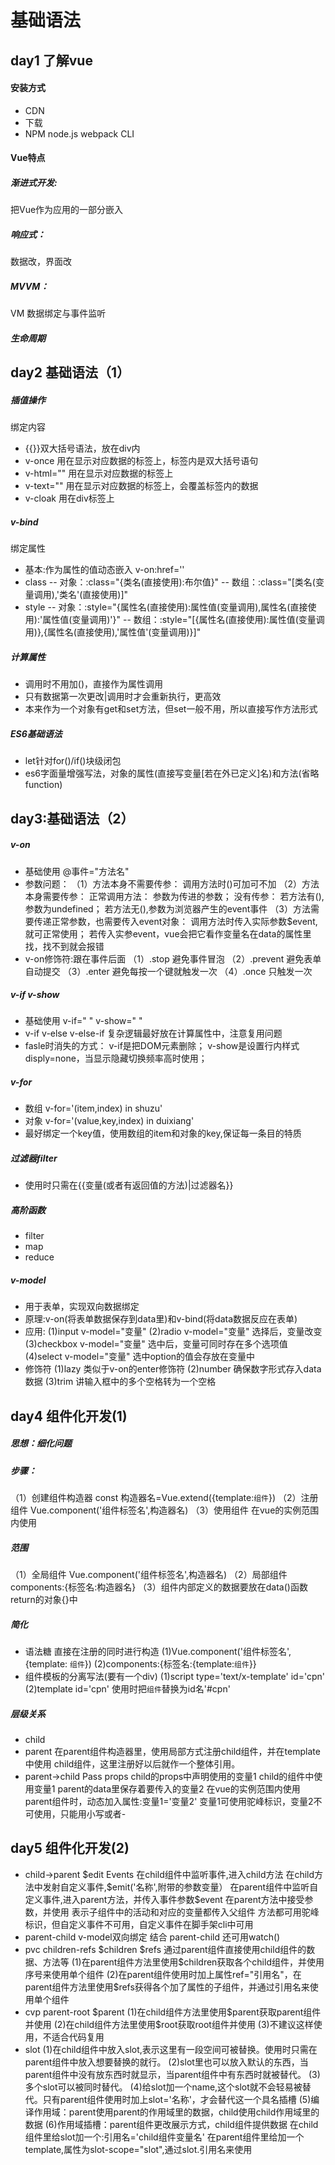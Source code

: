 # 基础语法
## day1 了解vue
#### 安装方式
- CDN
- 下载 
- NPM node.js webpack CLI
#### Vue特点
##### 渐进式开发:
把Vue作为应用的一部分嵌入
##### 响应式：
数据改，界面改
##### MVVM：
VM 数据绑定与事件监听
##### 生命周期
## day2 基础语法（1）
##### 插值操作
绑定内容
- {{}}双大括号语法，放在div内
- v-once  用在显示对应数据的标签上，标签内是双大括号语句
- v-html="" 用在显示对应数据的标签上
- v-text="" 用在显示对应数据的标签上，会覆盖标签内的数据
- v-cloak  用在div标签上
##### v-bind
绑定属性
- 基本:作为属性的值动态嵌入 v-on:href='' 
- class
-- 对象：:class="{类名(直接使用):布尔值}"
-- 数组：:class="[类名(变量调用),'类名'(直接使用)]"
- style
-- 对象：:style="{属性名(直接使用):属性值(变量调用),属性名(直接使用):'属性值(变量调用)'}"
-- 数组：:style="[{属性名(直接使用):属性值(变量调用)},{属性名(直接使用),'属性值'(变量调用)}]"
##### 计算属性
- 调用时不用加()，直接作为属性调用
- 只有数据第一次更改|调用时才会重新执行，更高效
- 本来作为一个对象有get和set方法，但set一般不用，所以直接写作方法形式
##### ES6基础语法
- let针对for()/if()块级闭包
- es6字面量增强写法，对象的属性(直接写变量[若在外已定义]名)和方法(省略function)
## day3:基础语法（2）
##### v-on
- 基础使用 @事件="方法名"
- 参数问题：
（1）方法本身不需要传参：
调用方法时()可加可不加
（2）方法本身需要传参：
正常调用方法：
参数为传进的参数；
没有传参：
若方法有(),参数为undefined；
若方法无(),参数为浏览器产生的event事件
（3）方法需要传递正常参数，也需要传入event对象：
调用方法时传入实际参数$event,就可正常使用；
若传入实参event，vue会把它看作变量名在data的属性里找，找不到就会报错
- v-on修饰符:跟在事件后面
（1）.stop  避免事件冒泡
（2）.prevent 避免表单自动提交
（3）.enter 避免每按一个键就触发一次
（4）.once  只触发一次
##### v-if v-show
- 基础使用 v-if=" " v-show=" "
- v-if v-else v-else-if 复杂逻辑最好放在计算属性中，注意复用问题
- fasle时消失的方式：
v-if是把DOM元素删除；
v-show是设置行内样式disply=none，当显示隐藏切换频率高时使用；
##### v-for
- 数组 v-for='(item,index) in shuzu'
- 对象 v-for='(value,key,index) in duixiang'
- 最好绑定一个key值，使用数组的item和对象的key,保证每一条目的特质
##### 过滤器filter
- 使用时只需在{{变量(或者有返回值的方法)|过滤器名}}
##### 高阶函数 
- filter 
- map
- reduce
##### v-model
- 用于表单，实现双向数据绑定
- 原理:v-on(将表单数据保存到data里)和v-bind(将data数据反应在表单)
- 应用:
(1)input v-model="变量"
(2)radio v-model="变量" 选择后，变量改变
(3)checkbox v-model="变量" 选中后，变量可同时存在多个选项值
(4)select v-model="变量" 选中option的值会存放在变量中
- 修饰符
(1)lazy 类似于v-on的enter修饰符
(2)number 确保数字形式存入data数据
(3)trim 讲输入框中的多个空格转为一个空格
## day4 组件化开发(1)
##### 思想：细化问题
##### 步骤：
（1）创建组件构造器 const 构造器名=Vue.extend({template:`组件`})
（2）注册组件 Vue.component('组件标签名',构造器名)
（3）使用组件 在vue的实例范围内使用
##### 范围
（1）全局组件  Vue.component('组件标签名',构造器名)
（2）局部组件  components:{标签名:构造器名}
（3）组件内部定义的数据要放在data()函数return的对象{}中
##### 简化
- 语法糖 直接在注册的同时进行构造 
(1)Vue.component('组件标签名',{template: `组件`})
(2)components:{标签名:{template:`组件`}}
- 组件模板的分离写法(要有一个div)
(1)script type='text/x-template' id='cpn'
(2)template id='cpn'
使用时把`组件`替换为id名'#cpn'
##### 层级关系
- child
- parent 
在parent组件构造器里，使用局部方式注册child组件，并在template中使用           child组件，这里注册好以后就作一个整体引用。
- parent->child Pass props
child的props中声明使用的变量1
child的组件中使用变量1
parent的data里保存着要传入的变量2
在vue的实例范围内使用parent组件时，动态加入属性:变量1='变量2'
变量1可使用驼峰标识，变量2不可使用，只能用小写或者-
## day5 组件化开发(2)
- child->parent \$edit Events
在child组件中监听事件,进入child方法
在child方法中发射自定义事件,$emit('名称',附带的参数变量）
在parent组件中监听自定义事件,进入parent方法，并传入事件参数\$event
在parent方法中接受参数，并使用
表示子组件中的活动和对应的变量都传入父组件
方法都可用驼峰标识，但自定义事件不可用，自定义事件在脚手架cli中可用
- parent-child
v-model双向绑定 结合 parent-child
还可用watch()
- pvc children-refs \$children \$refs
通过parent组件直接使用child组件的数据、方法等
(1)在parent组件方法里使用\$children获取各个child组件，并使用序号来使用单个组件
(2)在parent组件使用时加上属性ref="引用名"，在parent组件方法里使用\$refs获得各个加了属性的子组件，并通过引用名来使用单个组件 
- cvp parent-root \$parent
(1)在child组件方法里使用\$parent获取parent组件并使用
(2)在child组件方法里使用\$root获取root组件并使用
(3)不建议这样使用，不适合代码复用
- slot
(1)在child组件中放入slot,表示这里有一段空间可被替换。使用时只需在parent组件中放入想要替换的就行。
(2)slot里也可以放入默认的东西，当parent组件中没有放东西时就显示，当parent组件中有东西时就被替代。
(3)多个slot可以被同时替代。
(4)给slot加一个name,这个slot就不会轻易被替代。只有parent组件使用时加上slot='名称'，才会替代这一个具名插槽
(5)编译作用域：parent使用parent的作用域里的数据，child使用child作用域里的数据
(6)作用域插槽：parent组件更改展示方式，child组件提供数据
在child组件里给slot加一个:引用名='child组件变量名'
在parent组件里给加一个template,属性为slot-scope="slot",通过slot.引用名来使用